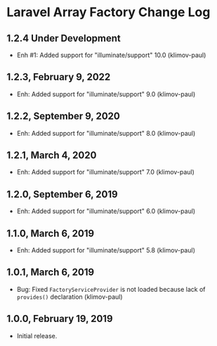 Laravel Array Factory Change Log
================================

1.2.4 Under Development
-----------------------

- Enh #1: Added support for "illuminate/support" 10.0 (klimov-paul)


1.2.3, February 9, 2022
-----------------------

- Enh: Added support for "illuminate/support" 9.0 (klimov-paul)


1.2.2, September 9, 2020
------------------------

- Enh: Added support for "illuminate/support" 8.0 (klimov-paul)


1.2.1, March 4, 2020
--------------------

- Enh: Added support for "illuminate/support" 7.0 (klimov-paul)


1.2.0, September 6, 2019
------------------------

- Enh: Added support for "illuminate/support" 6.0 (klimov-paul)


1.1.0, March 6, 2019
--------------------

- Enh: Added support for "illuminate/support" 5.8 (klimov-paul)


1.0.1, March 6, 2019
--------------------

- Bug: Fixed `FactoryServiceProvider` is not loaded because lack of `provides()` declaration (klimov-paul)


1.0.0, February 19, 2019
------------------------

- Initial release.
